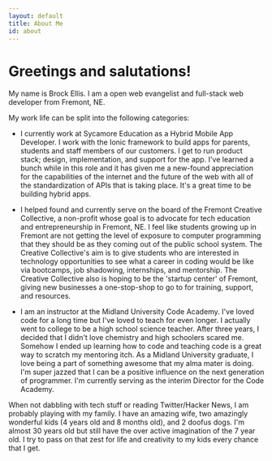 ```yaml
---
layout: default
title: About Me
id: about
---
```

# Greetings and salutations!

My name is Brock Ellis. I am a open web evangelist and full-stack web developer from Fremont, NE.

My work life can be split into the following categories:

- I currently work at Sycamore Education as a Hybrid Mobile App Developer. I work with the Ionic framework to build apps for parents, students and staff members of our customers. I get to run product stack; design, implementation, and support for the app. I've learned a bunch while in this role and it has given me a new-found appreciation for the capabilities of the internet and the future of the web with all of the standardization of APIs that is taking place. It's a great time to be building hybrid apps.

- I helped found and currently serve on the board of the Fremont Creative Collective, a non-profit whose goal is to advocate for tech education and entrepreneurship in Fremont, NE. I feel like students growing up in Fremont are not getting the level of exposure to computer programming that they should be as they coming out of the public school system. The Creative Collective's aim is to give students who are interested in technology opportunities to see what a career in coding would be like via bootcamps, job shadowing, internships, and mentorship. The Creative Collective also is hoping to be the 'startup center' of Fremont, giving new businesses a one-stop-shop to go to for training, support, and resources.

- I am an instructor at the Midland University Code Academy. I've loved code for a long time but I've loved to teach for even longer. I actually went to college to be a high school science teacher. After three years, I decided that I didn't love chemistry and high schoolers scared me. Somehow I ended up learning how to code and teaching code is a great way to scratch my mentoring itch. As a Midland University graduate, I love being a part of something awesome that my alma mater is doing. I'm super jazzed that I can be a positive influence on the next generation of programmer. I'm currently serving as the interim Director for the Code Academy.

When not dabbling with tech stuff or reading Twitter/Hacker News, I am probably playing with my family. I have an amazing wife, two amazingly wonderful kids (4 years old and 8 months old), and 2 doofus dogs. I'm almost 30 years old but still have the over active imagination of the 7 year old. I try to pass on that zest for life and creativity to my kids every chance that I get.
